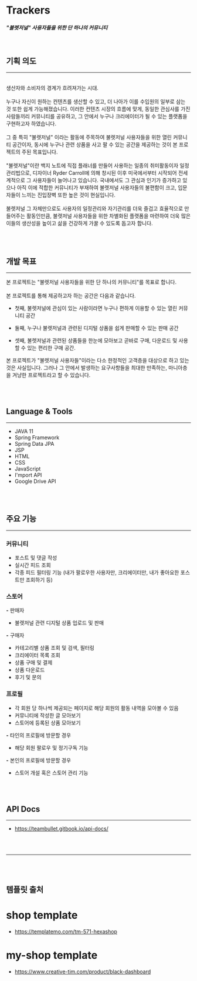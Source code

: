# Trackers
#### _"불렛저널" 사용자들을 위한 단 하나의 커뮤니티_

<br/>

## 기획 의도
***
\
&#x20;  생산자와 소비자의 경계가 흐려져가는 시대.\
\
&#x20;  누구나 자신이 원하는 컨텐츠를 생산할 수 있고, 더 나아가 이를 수입원의 일부로 삼는 것 또한 쉽게 가능해졌습니다. 이러한 컨텐츠 시장의 흐름에 맞게, 동일한 관심사를 가진 사람들끼리 커뮤니티를 공유하고, 그 안에서 누구나 크리에이터가 될 수 있는 플랫폼을 구현하고자 하였습니다.\
\
&#x20;  그 중 특히 "불렛저널" 이라는 활동에 주목하여 불렛저널 사용자들을 위한 열린 커뮤니티 공간이자, 동시에 누구나 관련 상품을 사고 팔 수 있는 공간을 제공하는 것이 본 프로젝트의 주된 목표입니다.\
\
&#x20;  "불렛저널"이란 백지 노트에 직접 플래너를 만들어 사용하는 일종의 취미활동이자 일정관리법으로, 디자이너 Ryder Carroll에 의해 창시된 이후 미국에서부터 시작되어 전세계적으로 그 사용자들이 늘어나고 있습니다. 국내에서도 그 관심과 인기가 증가하고 있으나 아직 이에 적합한 커뮤니티가 부재하여 불렛저널 사용자들의 불편함이 크고, 입문자들이 느끼는 진입장벽 또한 높은 것이 현실입니다.\
\
&#x20;  불렛저널 그 자체만으로도 사용자의 일정관리와 자기관리를 더욱 즐겁고 효율적으로 만들어주는 활동인만큼, 불렛저널 사용자들을 위한 차별화된 플랫폼을 마련하여 더욱 많은 이들의 생산성을 높이고 삶을 건강하게 가꿀 수 있도록 돕고자 합니다.



<br/><br/> 
## 개발 목표
***

&#x20;  본 프로젝트는 "불렛저널 사용자들을 위한 단 하나의 커뮤니티"를 목표로 합니다.\
\
&#x20;  본 프로젝트를 통해 제공하고자 하는 공간은 다음과 같습니다.


* 첫째, 불렛저널에 관심이 있는 사람이라면 누구나 편하게 이용할 수 있는 열린 커뮤니티 공간

* 둘째, 누구나 불렛저널과 관련된 디지털 상품을 쉽게 판매할 수 있는 판매 공간

* 셋째, 불렛저널과 관련된 상품들을 한눈에 모아보고 곧바로 구매, 다운로드 및 사용할 수 있는 편리한 구매 공간.
  


&#x20;  본 프로젝트가 "불렛저널 사용자들"이라는 다소 한정적인 고객층을 대상으로 하고 있는 것은 사실입니다. 그러나 그 안에서 발생하는 요구사항들을 최대한 만족하는, 마니아층을 겨냥한 프로젝트라고 할 수 있습니다.


<br/><br/>
## Language & Tools
***

* JAVA 11
* Spring Framework
* Spring Data JPA
* JSP
* HTML
* CSS
* JavaScript
* I'mport API
* Google Drive API


<br/><br/>
## 주요 기능
***
### 커뮤니티

* 포스트 및 댓글 작성
* 실시간 피드 조회
* 각종 피드 필터링 기능 (내가 팔로우한 사용자만, 크리에이터만, 내가 좋아요한 포스트만 조회하기 등)

### 스토어

&#x20;    **-** 판매자

* 불렛저널 관련 디지털 상품 업로드 및 판매

&#x20;    **-** 구매자

* 카테고리별 상품 조회 및 검색, 필터링
* 크리에이터 목록 조회
* 상품 구매 및 결제
* 상품 다운로드
* 후기 및 문의


### 프로필

* 각 회원 당 하나씩 제공되는 페이지로 해당 회원의 활동 내역을 모아볼 수 있음
* 커뮤니티에 작성한 글 모아보기
* 스토어에 등록된 상품 모아보기

&#x20;    **-** 타인의 프로필에 방문할 경우

* 해당 회원 팔로우 및 정기구독 기능

&#x20;    **-** 본인의 프로필에 방문할 경우

* 스토어 개설 혹은 스토어 관리 기능


<br/><br/>  
## API Docs
***

* https://teambullet.gitbook.io/api-docs/

<br/><br/> 
***

<br/><br/>  
## 템플릿 출처

# shop template

* https://templatemo.com/tm-571-hexashop

# my-shop template

* https://www.creative-tim.com/product/black-dashboard

